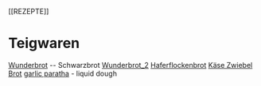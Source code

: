 [[REZEPTE]]

# Teigwaren
[Wunderbrot](wunderbrot.md)  --  Schwarzbrot
[Wunderbrot_2](wunderbrot2.md)
[Haferflockenbrot](haferflockenbrot.md)
[Käse Zwiebel Brot](Käse-Zwiebel-Brot.md)
[garlic paratha](garlicParatha.md) - liquid dough

